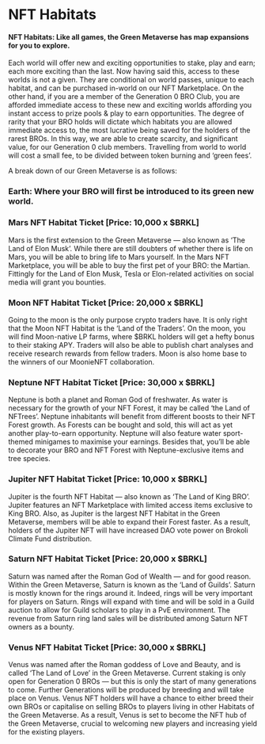 # NFT Habitats

#### NFT Habitats: Like all games, the Green Metaverse has map expansions for you to explore.&#x20;

Each world will offer new and exciting opportunities to stake, play and earn; each more exciting than the last. Now having said this, access to these worlds is not a given. They are conditional on world passes, unique to each habitat, and can be purchased in-world on our NFT Marketplace. On the other hand, if you are a member of the Generation 0 BRO Club, you are afforded immediate access to these new and exciting worlds affording you instant access to prize pools & play to earn opportunities. The degree of rarity that your BRO holds will dictate which habitats you are allowed immediate access to, the most lucrative being saved for the holders of the rarest BROs. In this way, we are able to create scarcity, and significant value, for our Generation 0 club members. Travelling from world to world will cost a small fee, to be divided between token burning and ‘green fees’.

A break down of our Green Metaverse is as follows:

### Earth: Where your BRO will first be introduced to its green new world.

### Mars NFT Habitat Ticket \[Price: 10,000 x $BRKL]

Mars is the first extension to the Green Metaverse — also known as ‘The Land of Elon Musk’. While there are still doubters of whether there is life on Mars, you will be able to bring life to Mars yourself. In the Mars NFT Marketplace, you will be able to buy the first pet of your BRO: the Martian. Fittingly for the Land of Elon Musk, Tesla or Elon-related activities on social media will grant you bounties.

### Moon NFT Habitat Ticket \[Price: 20,000 x $BRKL]

Going to the moon is the only purpose crypto traders have. It is only right that the Moon NFT Habitat is the ‘Land of the Traders’. On the moon, you will find Moon-native LP farms, where $BRKL holders will get a hefty bonus to their staking APY. Traders will also be able to publish chart analyses and receive research rewards from fellow traders. Moon is also home base to the winners of our MoonieNFT collaboration.

### Neptune NFT Habitat Ticket \[Price: 30,000 x $BRKL]

Neptune is both a planet and Roman God of freshwater. As water is necessary for the growth of your NFT Forest, it may be called ‘the Land of NFTrees’. Neptune inhabitants will benefit from different boosts to their NFT Forest growth. As Forests can be bought and sold, this will act as yet another play-to-earn opportunity. Neptune will also feature water sport-themed minigames to maximise your earnings. Besides that, you’ll be able to decorate your BRO and NFT Forest with Neptune-exclusive items and tree species.

### Jupiter NFT Habitat Ticket \[Price: 10,000 x $BRKL]

Jupiter is the fourth NFT Habitat — also known as ‘The Land of King BRO’. Jupiter features an NFT Marketplace with limited access items exclusive to King BRO. Also, as Jupiter is the largest NFT Habitat in the Green Metaverse, members will be able to expand their Forest faster. As a result, holders of the Jupiter NFT will have increased DAO vote power on Brokoli Climate Fund distribution.

### Saturn NFT Habitat Ticket \[Price: 20,000 x $BRKL]

Saturn was named after the Roman God of Wealth — and for good reason. Within the Green Metaverse, Saturn is known as the ‘Land of Guilds’. Saturn is mostly known for the rings around it. Indeed, rings will be very important for players on Saturn. Rings will expand with time and will be sold in a Guild auction to allow for Guild scholars to play in a PvE environment. The revenue from Saturn ring land sales will be distributed among Saturn NFT owners as a bounty.

### Venus NFT Habitat Ticket \[Price: 30,000 x $BRKL]

Venus was named after the Roman goddess of Love and Beauty, and is called ‘The Land of Love’ in the Green Metaverse. Current staking is only open for Generation 0 BROs — but this is only the start of many generations to come. Further Generations will be produced by breeding and will take place on Venus. Venus NFT holders will have a chance to either breed their own BROs or capitalise on selling BROs to players living in other Habitats of the Green Metaverse. As a result, Venus is set to become the NFT hub of the Green Metaverse, crucial to welcoming new players and increasing yield for the existing players.
